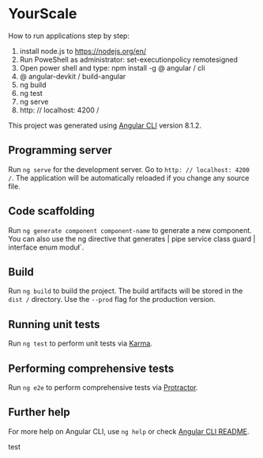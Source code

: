 # YourScale

How to run applications step by step:

1. install node.js to https://nodejs.org/en/
2. Run PoweShell as administrator: set-executionpolicy remotesigned
3. Open power shell and type: npm install -g @ angular / cli
4. @ angular-devkit / build-angular
5. ng build
6. ng test
7. ng serve
8. http: // localhost: 4200 /

This project was generated using [Angular CLI](https://github.com/angular/angular-cli) version 8.1.2.

## Programming server

Run `ng serve` for the development server. Go to `http: // localhost: 4200 /`. The application will be automatically reloaded if you change any source file.

## Code scaffolding

Run `ng generate component component-name` to generate a new component. You can also use the ng directive that generates | pipe service class guard | interface enum moduł`.

## Build

Run `ng build` to build the project. The build artifacts will be stored in the `dist /` directory. Use the `--prod` flag for the production version.

## Running unit tests

Run `ng test` to perform unit tests via [Karma](https://karma-runner.github.io).

## Performing comprehensive tests

Run `ng e2e` to perform comprehensive tests via [Protractor](http://www.protractortest.org/).

## Further help

For more help on Angular CLI, use `ng help` or check [Angular CLI README](https://github.com/angular/angular-cli/blob/master/README.md).

test
